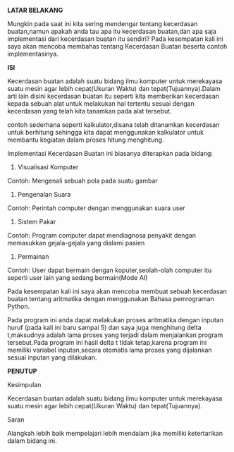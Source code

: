 **LATAR BELAKANG**

Mungkin pada saat ini kita sering mendengar tentang kecerdasan buatan,namun apakah anda tau apa itu kecerdasan buatan,dan apa saja implementasi dari kecerdasan buatan itu sendiri? Pada kesempatan kali ini saya akan mencoba membahas tentang Kecerdasan Buatan beserta contoh implementasinya.

**ISI**

Kecerdasan buatan adalah suatu bidang ilmu komputer untuk merekayasa suatu mesin agar lebih cepat(Ukuran Waktu) dan tepat(Tujuannya).Dalam arti lain disini kecerdasan buatan itu seperti kita memberikan kecerdasan kepada sebuah alat untuk melakukan hal tertentu sesuai dengan kecerdasan yang telah kita tanamkan pada alat tersebut.

contoh sederhana seperti kalkulator,disana telah ditanamkan kecerdasan untuk berhitung sehingga kita dapat menggunakan kalkulator untuk membantu kegiatan dalam proses hitung menghitung.

Implementasi Kecerdasan Buatan ini biasanya diterapkan pada bidang:

1. Visualisasi Komputer

Contoh: Mengenali sebuah pola pada suatu gambar

1. Pengenalan Suara

Contoh: Perintah computer dengan menggunakan suara user

1. Sistem Pakar

Contoh: Program computer dapat mendiagnosa penyakit dengan memasukkan gejala-gejala yang dialami pasien

1. Permainan

Contoh: User dapat bermain dengan koputer,seolah-olah computer itu seperti user lain yang sedang bermain(Mode AI)

Pada kesempatan kali ini saya akan mencoba membuat sebuah kecerdasan buatan tentang aritmatika dengan menggunakan Bahasa pemrograman Python.

Pada program ini anda dapat melakukan proses aritmatika dengan inputan huruf (pada kali ini baru sampai 5) dan saya juga menghitung delta t,maksudnya adalah lama proses yang terjadi dalam menjalankan program tersebut.Pada program ini hasil delta t tidak tetap,karena program ini memiliki variabel inputan,secara otomatis lama proses yang dijalankan sesuai inputan yang dilakukan.

**PENUTUP**

Kesimpulan

Kecerdasan buatan adalah suatu bidang ilmu komputer untuk merekayasa suatu mesin agar lebih cepat(Ukuran Waktu) dan tepat(Tujuannya).

Saran

Alangkah lebih baik mempelajari lebih mendalam jika memiliki ketertarikan dalam bidang ini.